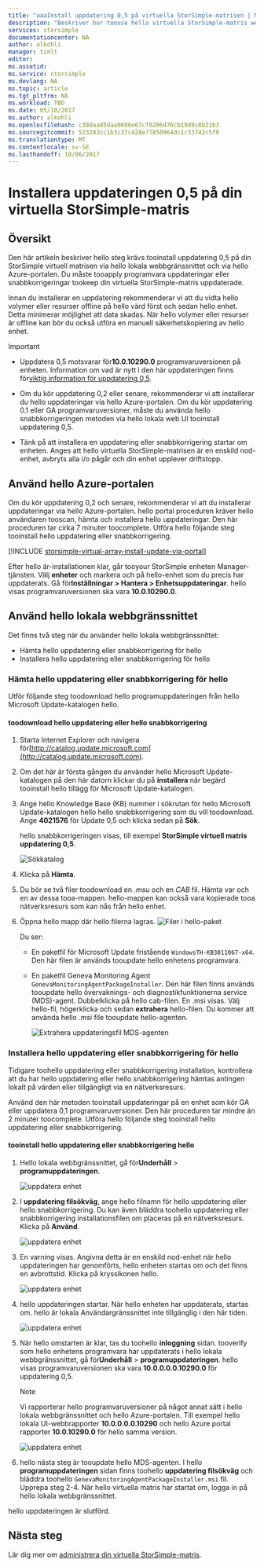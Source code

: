 ```yaml
---
title: "aaaInstall uppdatering 0,5 på virtuella StorSimple-matrisen | Microsoft Docs"
description: "Beskriver hur toouse hello virtuella StorSimple-matris web UI tooapply uppdateringar med hjälp av hello Azure portal och snabbkorrigeringen metod"
services: storsimple
documentationcenter: NA
author: alkohli
manager: timlt
editor: 
ms.assetid: 
ms.service: storsimple
ms.devlang: NA
ms.topic: article
ms.tgt_pltfrm: NA
ms.workload: TBD
ms.date: 05/10/2017
ms.author: alkohli
ms.openlocfilehash: c38daa85daa0086e67cf0206d76cb19d9c8b21b3
ms.sourcegitcommit: 523283cc1b3c37c428e77850964dc1c33742c5f0
ms.translationtype: MT
ms.contentlocale: sv-SE
ms.lasthandoff: 10/06/2017
---
```

# <a name="install-update-05-on-your-storsimple-virtual-array"></a>Installera uppdateringen 0,5 på din virtuella StorSimple-matris

## <a name="overview"></a>Översikt

Den här artikeln beskriver hello steg krävs tooinstall uppdatering 0,5 på din StorSimple virtuell matrisen via hello lokala webbgränssnittet och via hello Azure-portalen. Du måste tooapply programvara uppdateringar eller snabbkorrigeringar tookeep din virtuella StorSimple-matris uppdaterade.

Innan du installerar en uppdatering rekommenderar vi att du vidta hello volymer eller resurser offline på hello värd först och sedan hello enhet. Detta minimerar möjlighet att data skadas. När hello volymer eller resurser är offline kan bör du också utföra en manuell säkerhetskopiering av hello enhet.

> [!IMPORTANT]
> - Uppdatera 0,5 motsvarar för**10.0.10290.0** programvaruversionen på enheten. Information om vad är nytt i den här uppdateringen finns för[viktig information för uppdatering 0,5](storsimple-virtual-array-update-05-release-notes.md).
>
> - Om du kör uppdatering 0,2 eller senare, rekommenderar vi att installerar du hello uppdateringar via hello Azure-portalen. Om du kör uppdatering 0.1 eller GA programvaruversioner, måste du använda hello snabbkorrigeringen metoden via hello lokala web UI tooinstall uppdatering 0,5.
>
> - Tänk på att installera en uppdatering eller snabbkorrigering startar om enheten. Anges att hello virtuella StorSimple-matrisen är en enskild nod-enhet, avbryts alla i/o pågår och din enhet upplever driftstopp.

## <a name="use-hello-azure-portal"></a>Använd hello Azure-portalen

Om du kör uppdatering 0,2 och senare, rekommenderar vi att du installerar uppdateringar via hello Azure-portalen. hello portal proceduren kräver hello användaren tooscan, hämta och installera hello uppdateringar. Den här proceduren tar cirka 7 minuter toocomplete. Utföra hello följande steg tooinstall hello uppdatering eller snabbkorrigering.

[!INCLUDE [storsimple-virtual-array-install-update-via-portal](../../includes/storsimple-virtual-array-install-update-via-portal-04.md)]

Efter hello är-installationen klar, går tooyour StorSimple enheten Manager-tjänsten. Välj **enheter** och markera och på hello-enhet som du precis har uppdaterats. Gå för**Inställningar > Hantera > Enhetsuppdateringar**. hello visas programvaruversionen ska vara **10.0.10290.0**.

## <a name="use-hello-local-web-ui"></a>Använd hello lokala webbgränssnittet

Det finns två steg när du använder hello lokala webbgränssnittet:

* Hämta hello uppdatering eller snabbkorrigering för hello
* Installera hello uppdatering eller snabbkorrigering för hello

### <a name="download-hello-update-or-hello-hotfix"></a>Hämta hello uppdatering eller snabbkorrigering för hello

Utför följande steg toodownload hello programuppdateringen från hello Microsoft Update-katalogen hello.

#### <a name="toodownload-hello-update-or-hello-hotfix"></a>toodownload hello uppdatering eller hello snabbkorrigering

1. Starta Internet Explorer och navigera för[http://catalog.update.microsoft.com](http://catalog.update.microsoft.com).

2. Om det här är första gången du använder hello Microsoft Update-katalogen på den här datorn klickar du på **installera** när begärd tooinstall hello tillägg för Microsoft Update-katalogen.

3. Ange hello Knowledge Base (KB) nummer i sökrutan för hello Microsoft Update-katalogen hello hello snabbkorrigering som du vill toodownload. Ange **4021576** för Update 0,5 och klicka sedan på **Sök**.
   
    hello snabbkorrigeringen visas, till exempel **StorSimple virtuell matris uppdatering 0,5**.
   
    ![Sökkatalog](./media/storsimple-virtual-array-install-update-05/download1.png)

4. Klicka på **Hämta**. 

5. Du bör se två filer toodownload en *.msu* och en *CAB* fil. Hämta var och en av dessa tooa-mappen. hello-mappen kan också vara kopierade tooa nätverksresurs som kan nås från hello enhet.

6. Öppna hello mapp där hello filerna lagras.
    ![Filer i hello-paket](./media/storsimple-virtual-array-install-update-05/update05folder.png)

    Du ser:
    -  En paketfil för Microsoft Update fristående `WindowsTH-KB3011067-x64`. Den här filen är används tooupdate hello enhetens programvara.
    - En paketfil Geneva Monitoring Agent `GenevaMonitoringAgentPackageInstaller`. Den här filen finns används tooupdate hello övervaknings- och diagnostikfunktionerna service (MDS)-agent. Dubbelklicka på hello cab-filen. En .msi visas. Välj hello-fil, högerklicka och sedan **extrahera** hello-filen. Du kommer att använda hello _.msi_ file tooupdate hello-agenten.

        ![Extrahera uppdateringsfil MDS-agenten](./media/storsimple-virtual-array-install-update-05/extract-geneva-monitoring-agent-installer.png)
        
    

### <a name="install-hello-update-or-hello-hotfix"></a>Installera hello uppdatering eller snabbkorrigering för hello

Tidigare toohello uppdatering eller snabbkorrigering installation, kontrollera att du har hello uppdatering eller hello snabbkorrigering hämtas antingen lokalt på värden eller tillgängligt via en nätverksresurs.

Använd den här metoden tooinstall uppdateringar på en enhet som kör GA eller uppdatera 0,1 programvaruversioner. Den här proceduren tar mindre än 2 minuter toocomplete. Utföra hello följande steg tooinstall hello uppdatering eller snabbkorrigering.

#### <a name="tooinstall-hello-update-or-hello-hotfix"></a>tooinstall hello uppdatering eller snabbkorrigering hello

1. Hello lokala webbgränssnittet, gå för**Underhåll** > **programuppdateringen**.
   
    ![uppdatera enhet](./media/storsimple-virtual-array-install-update-05/update1m.png)

2. I **uppdatering filsökväg**, ange hello filnamn för hello uppdatering eller hello snabbkorrigering. Du kan även bläddra toohello uppdatering eller snabbkorrigering installationsfilen om placeras på en nätverksresurs. Klicka på **Använd**.
   
    ![uppdatera enhet](./media/storsimple-virtual-array-install-update-05/update2m.png)

3. En varning visas. Angivna detta är en enskild nod-enhet när hello uppdateringen har genomförts, hello enheten startas om och det finns en avbrottstid. Klicka på kryssikonen hello.
   
   ![uppdatera enhet](./media/storsimple-virtual-array-install-update-05/update3m.png)

4. hello uppdateringen startar. När hello enheten har uppdaterats, startas om. hello är lokala Användargränssnittet inte tillgänglig i den här tiden.
   
    ![uppdatera enhet](./media/storsimple-virtual-array-install-update-05/update5m.png)

5. När hello omstarten är klar, tas du toohello **inloggning** sidan. tooverify som hello enhetens programvara har uppdaterats i hello lokala webbgränssnittet, gå för**Underhåll** > **programuppdateringen**. hello visas programvaruversionen ska vara **10.0.0.0.0.10290.0** för uppdatering 0,5.
   
   > [!NOTE]
   > Vi rapporterar hello programvaruversioner på något annat sätt i hello lokala webbgränssnittet och hello Azure-portalen. Till exempel hello lokala UI-webbrapporter **10.0.0.0.0.10290** och hello Azure portal rapporter **10.0.10290.0** för hello samma version.
   
    ![uppdatera enhet](./media/storsimple-virtual-array-install-update-05/update6m.png)

6. hello nästa steg är tooupdate hello MDS-agenten. I hello **programuppdateringen** sidan finns toohello **uppdatering filsökväg** och bläddra toohello `GenevaMonitoringAgentPackageInstaller.msi` fil. Upprepa steg 2-4. När hello virtuella matris har startat om, logga in på hello lokala webbgränssnittet.

hello uppdateringen är slutförd.

## <a name="next-steps"></a>Nästa steg

Lär dig mer om [administrera din virtuella StorSimple-matris](storsimple-ova-web-ui-admin.md).

